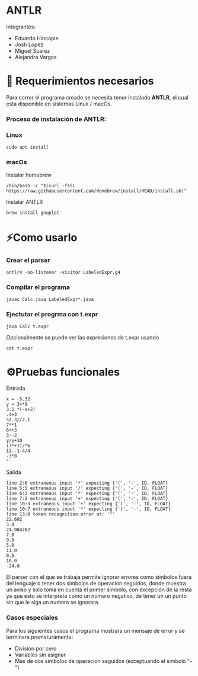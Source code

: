 # ANTLR

Integrantes:

- Eduardo Hincapie 
- Josh Lopez 
- Miguel Suarez 
- Alejandra Vargas


# 🧷 Requerimientos necesarios

Para correr el programa creado se necesita tener instalado **ANTLR**, el cual esta disponible en sistemas Linux / macOs.

### Proceso de instalación de ANTLR: 

### Linux
```
sudo apt install 
```



### macOs
Instalar homebrew
```
/bin/bash -c "$(curl -fsSL https://raw.githubusercontent.com/Homebrew/install/HEAD/install.sh)"
```

Instalar ANTLR
```
brew install gnuplot
```



# ⚡Como usarlo

### Crear el parser
```
antlr4 -no-listener -visitor LabeledExpr.g4
```
### Compilar el programa
```
javac Calc.java LabeledExpr*.java
```
### Ejectutar el progrma con t.expr
```
java Calc t.expr
```
Opcionalmente se puede ver las expresiones de t.expr usando
```
cat t.expr
```

# ⚙Pruebas funcionales

Entrada  
```    
x = -5.32      
y = 3+*9      
3.1 *(-x+2)      
.4+3      
52.3//2.1      
7**1      
6++3      
3--2      
y/y+10      
(3*+1)/*6      
12.-1-4/4      
-3*8      
"
```

Salida
```
line 2:6 extraneous input '*' expecting {'(', '-', ID, FLOAT}
line 5:5 extraneous input '/' expecting {'(', '-', ID, FLOAT}
line 6:2 extraneous input '*' expecting {'(', '-', ID, FLOAT}
line 7:2 extraneous input '+' expecting {'(', '-', ID, FLOAT}
line 10:3 extraneous input '+' expecting {'(', '-', ID, FLOAT}
line 10:7 extraneous input '*' expecting {'(', '-', ID, FLOAT}
line 13:0 token recognition error at: '"'
22.692
3.4
24.904762
7.0
9.0
5.0
11.0
0.5
10.0
-24.0
```
El parser con el que se trabaja permite ignorar errores como simbolos fuera del lenguaje o tener dos simbolos de operacion seguidos, donde muestra un aviso y solo toma en cuenta el primer simbolo, con excepción  de la resta ya que esto se interpreta como un numero negativo, de tener un un punto sin que le siga un numero se ignorara.
### Casos especiales
Para los siguientes casos el programa mostrara un mensaje de error y se terminara prematuramente:
- Division por cero
- Variables sin asignar
- Mas de dos simbolos de operacion seguidos (exceptuando el simbolo "-")

